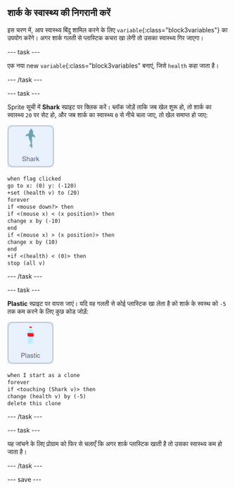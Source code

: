 ## शार्क के स्वास्थ्य की निगरानी करें

इस चरण में, आप स्वास्थ्य बिंदु शामिल करने के लिए `variable`{:class="block3variables"} का उपयोग करेंगे। अगर शार्क गलती से प्लास्टिक कचरा खा लेगी तो उसका स्वास्थ्य गिर जाएगा।

--- task ---

एक नया new `variable`{:class="block3variables" बनाएं, जिसे `health` कहा जाता है।

--- /task ---

--- task ---

Sprite सूची में **Shark** स्प्राइट पर क्लिक करें। ब्लॉक जोड़ें ताकि जब खेल शुरू हो, तो शार्क का स्वास्थ्य `20` पर सेट हो, और जब शार्क का स्वास्थ्य `0` से नीचे चला जाए, तो खेल समाप्त हो जाए:

![shark स्प्राइट](images/shark-sprite.png)

```blocks3
when flag clicked
go to x: (0) y: (-120)
+set (health v) to (20)
forever
if <mouse down?> then
if <(mouse x) < (x position)> then
change x by (-10)
end
if <(mouse x) > (x position)> then
change x by (10)
end
+if <(health) < (0)> then
stop (all v)
```

--- /task ---

--- task ---

**Plastic** स्प्राइट पर वापस जाएं। यदि वह गलती से कोई प्लास्टिक खा लेता है को शार्क के स्वस्थ को `-5` तक कम करने के लिए कुछ कोड जोड़ें:

![plastic स्प्राइट](images/plastic-sprite.png)

```blocks3
when I start as a clone
forever
if <touching (Shark v)> then
change (health v) by (-5)
delete this clone
```

--- /task ---

--- task ---

यह जांचने के लिए प्रोग्राम को फिर से चलाएँ कि अगर शार्क प्लास्टिक खाती है तो उसका स्वास्थ्य कम हो जाता है।

--- /task ---

--- save ---
